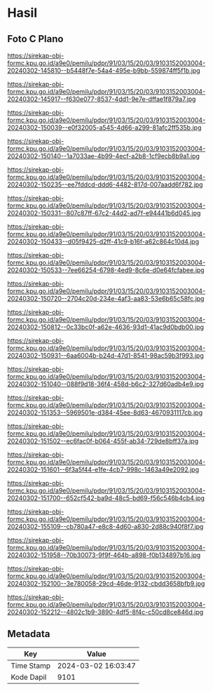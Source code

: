 # Hasil

## Foto C Plano

https://sirekap-obj-formc.kpu.go.id/a9e0/pemilu/pdpr/91/03/15/20/03/9103152003004-20240302-145810--b5448f7e-54a4-495e-b9bb-559874ff5f1b.jpg

https://sirekap-obj-formc.kpu.go.id/a9e0/pemilu/pdpr/91/03/15/20/03/9103152003004-20240302-145917--f630e077-8537-4dd1-9e7e-dffae1f879a7.jpg

https://sirekap-obj-formc.kpu.go.id/a9e0/pemilu/pdpr/91/03/15/20/03/9103152003004-20240302-150039--e0f32005-a545-4d66-a299-81afc2ff535b.jpg

https://sirekap-obj-formc.kpu.go.id/a9e0/pemilu/pdpr/91/03/15/20/03/9103152003004-20240302-150140--1a7033ae-4b99-4ecf-a2b8-1cf9ecb8b9a1.jpg

https://sirekap-obj-formc.kpu.go.id/a9e0/pemilu/pdpr/91/03/15/20/03/9103152003004-20240302-150235--ee7fddcd-ddd6-4482-817d-007aadd6f782.jpg

https://sirekap-obj-formc.kpu.go.id/a9e0/pemilu/pdpr/91/03/15/20/03/9103152003004-20240302-150331--807c87ff-67c2-44d2-ad7f-e94441b6d045.jpg

https://sirekap-obj-formc.kpu.go.id/a9e0/pemilu/pdpr/91/03/15/20/03/9103152003004-20240302-150433--d05f9425-d2ff-41c9-b16f-a62c864c10d4.jpg

https://sirekap-obj-formc.kpu.go.id/a9e0/pemilu/pdpr/91/03/15/20/03/9103152003004-20240302-150533--7ee66254-6798-4ed9-8c6e-d0e64fcfabee.jpg

https://sirekap-obj-formc.kpu.go.id/a9e0/pemilu/pdpr/91/03/15/20/03/9103152003004-20240302-150720--2704c20d-234e-4af3-aa83-53e6b65c58fc.jpg

https://sirekap-obj-formc.kpu.go.id/a9e0/pemilu/pdpr/91/03/15/20/03/9103152003004-20240302-150812--0c33bc0f-a62e-4636-93d1-41ac9d0bdb00.jpg

https://sirekap-obj-formc.kpu.go.id/a9e0/pemilu/pdpr/91/03/15/20/03/9103152003004-20240302-150931--6aa6004b-b24d-47d1-8541-98ac59b3f993.jpg

https://sirekap-obj-formc.kpu.go.id/a9e0/pemilu/pdpr/91/03/15/20/03/9103152003004-20240302-151040--088f9d18-36f4-458d-b6c2-327d60adb4e9.jpg

https://sirekap-obj-formc.kpu.go.id/a9e0/pemilu/pdpr/91/03/15/20/03/9103152003004-20240302-151353--5969501e-d384-45ee-8d63-4670931117cb.jpg

https://sirekap-obj-formc.kpu.go.id/a9e0/pemilu/pdpr/91/03/15/20/03/9103152003004-20240302-151502--ec6fac0f-b064-455f-ab34-729de8bff37a.jpg

https://sirekap-obj-formc.kpu.go.id/a9e0/pemilu/pdpr/91/03/15/20/03/9103152003004-20240302-151601--6f3a5f44-e1fe-4cb7-998c-1463a49e2092.jpg

https://sirekap-obj-formc.kpu.go.id/a9e0/pemilu/pdpr/91/03/15/20/03/9103152003004-20240302-151700--652cf542-ba9d-48c5-bd69-f56c546b4cb4.jpg

https://sirekap-obj-formc.kpu.go.id/a9e0/pemilu/pdpr/91/03/15/20/03/9103152003004-20240302-155109--cb780a47-e8c8-4d60-a830-2d88c940f8f7.jpg

https://sirekap-obj-formc.kpu.go.id/a9e0/pemilu/pdpr/91/03/15/20/03/9103152003004-20240302-151958--70b30073-9f9f-464b-a898-f0b134897b16.jpg

https://sirekap-obj-formc.kpu.go.id/a9e0/pemilu/pdpr/91/03/15/20/03/9103152003004-20240302-152100--3e780058-29cd-46de-9132-cbdd3658bfb9.jpg

https://sirekap-obj-formc.kpu.go.id/a9e0/pemilu/pdpr/91/03/15/20/03/9103152003004-20240302-152212--4802c1b9-3890-4df5-8f4c-c50cd8ce846d.jpg


## Metadata

| Key        | Value               |
| ---------- | ------------------- |
| Time Stamp | 2024-03-02 16:03:47 |
| Kode Dapil | 9101                |



